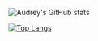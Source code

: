 ![Audrey's GitHub stats](https://github-readme-stats-sigma-five.vercel.app/api?username=audreyfabiola&theme=rose_pine&show_icons=true)

[![Top Langs](https://github-readme-stats-sigma-five.vercel.app/api/top-langs/?username=audreyfabiola&theme=rose_pine)](https://github-readme-stats-git-masterrstaa-rickstaa.vercel.app/api/top-langs/?username=jjeanjacques10)
